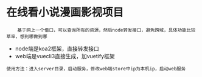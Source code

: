 # 在线看小说漫画影视项目

``` 这是一个兴趣使然的项目。
    基于网上一个借口，可以查询所有的资源，然后node转发接口，避免跨域，具体功能比较草率，想到哪做到哪
```





+ node端是koa2框架，直接转发接口
+ web端是vuecli3直接生成，加vuetify框架





```
使用方法：进入server目录，启动服务，修改web端store中ip为本机ip，启动web服务
```

